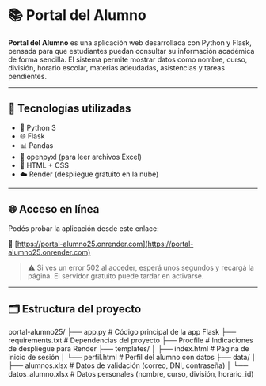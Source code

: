 # 📚 Portal del Alumno

**Portal del Alumno** es una aplicación web desarrollada con Python y Flask, pensada para que estudiantes puedan consultar su información académica de forma sencilla. El sistema permite mostrar datos como nombre, curso, división, horario escolar, materias adeudadas, asistencias y tareas pendientes.

---

## 🚀 Tecnologías utilizadas

- 🐍 Python 3
- 🌐 Flask
- 📊 Pandas
- 📄 openpyxl (para leer archivos Excel)
- 🎨 HTML + CSS
- ☁️ Render (despliegue gratuito en la nube)

---

## 🌐 Acceso en línea

Podés probar la aplicación desde este enlace:

🔗 [https://portal-alumno25.onrender.com](https://portal-alumno25.onrender.com)

> ⚠️ Si ves un error 502 al acceder, esperá unos segundos y recargá la página. El servidor gratuito puede tardar en activarse.

---

## 🗂️ Estructura del proyecto

portal-alumno25/ ├── app.py # Código principal de la app Flask ├── requirements.txt # Dependencias del proyecto ├── Procfile # Indicaciones de despliegue para Render ├── templates/ │ ├── index.html # Página de inicio de sesión │ └── perfil.html # Perfil del alumno con datos ├── data/ │ ├── alumnos.xlsx # Datos de validación (correo, DNI, contraseña) │ └── datos_alumno.xlsx # Datos personales (nombre, curso, división, horario_id)
